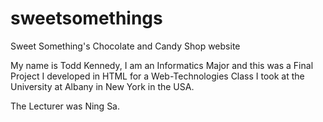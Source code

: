 # sweetsomethings
Sweet Something's Chocolate and Candy Shop website

My name is Todd Kennedy, I am an Informatics Major and this was a Final Project I developed in HTML for a Web-Technologies Class I took at the University at Albany in New York in the USA.

The Lecturer was Ning Sa.
